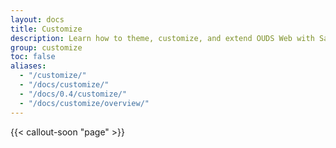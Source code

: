 ```yaml
---
layout: docs
title: Customize
description: Learn how to theme, customize, and extend OUDS Web with Sass, a boatload of global options, an expansive color system, and more.
group: customize
toc: false
aliases:
  - "/customize/"
  - "/docs/customize/"
  - "/docs/0.4/customize/"
  - "/docs/customize/overview/"
---
```


{{< callout-soon "page" >}}
